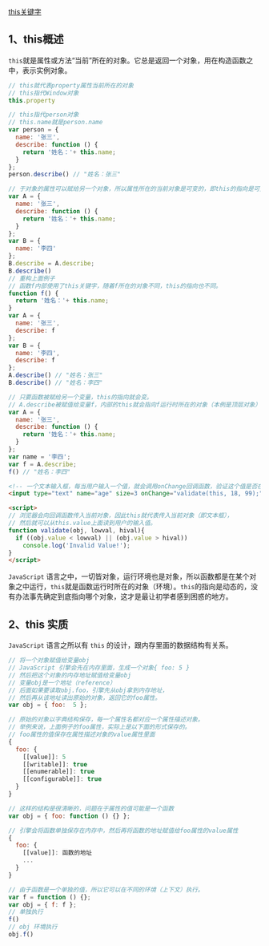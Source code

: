 [this关键字](https://www.wangdoc.com/javascript/oop/this.html)

## 1、this概述

`this`就是属性或方法“当前”所在的对象。它总是返回一个对象，用在构造函数之中，表示实例对象。
```js
// this就代表property属性当前所在的对象
// this指代Window对象
this.property

// this指代person对象
// this.name就是person.name
var person = {
  name: '张三',
  describe: function () {
    return '姓名：'+ this.name;
  }
};
person.describe() // "姓名：张三"

// 于对象的属性可以赋给另一个对象，所以属性所在的当前对象是可变的，即this的指向是可变的。
var A = {
  name: '张三',
  describe: function () {
    return '姓名：'+ this.name;
  }
};
var B = {
  name: '李四'
};
B.describe = A.describe;
B.describe()
// 重构上面例子
// 函数f内部使用了this关键字，随着f所在的对象不同，this的指向也不同。
function f() {
  return '姓名：'+ this.name;
}
var A = {
  name: '张三',
  describe: f
};
var B = {
  name: '李四',
  describe: f
};
A.describe() // "姓名：张三"
B.describe() // "姓名：李四"

// 只要函数被赋给另一个变量，this的指向就会变。
// A.describe被赋值给变量f，内部的this就会指向f运行时所在的对象（本例是顶层对象）
var A = {
  name: '张三',
  describe: function () {
    return '姓名：'+ this.name;
  }
};
var name = '李四';
var f = A.describe;
f() // "姓名：李四"
```

```html
<!-- 一个文本输入框，每当用户输入一个值，就会调用onChange回调函数，验证这个值是否在指定范围 -->
<input type="text" name="age" size=3 onChange="validate(this, 18, 99);">

<script>
// 浏览器会向回调函数传入当前对象，因此this就代表传入当前对象（即文本框），
// 然后就可以从this.value上面读到用户的输入值。
function validate(obj, lowval, hival){
  if ((obj.value < lowval) || (obj.value > hival))
    console.log('Invalid Value!');
}
</script>
```
`JavaScript` 语言之中，一切皆对象，运行环境也是对象，所以函数都是在某个对象之中运行，`this`就是函数运行时所在的对象（环境）。`this`的指向是动态的，没有办法事先确定到底指向哪个对象，这才是最让初学者感到困惑的地方。

## 2、this 实质
`JavaScript` 语言之所以有 `this` 的设计，跟内存里面的数据结构有关系。
```js
// 将一个对象赋值给变量obj
// JavaScript 引擎会先在内存里面，生成一个对象{ foo: 5 }
// 然后把这个对象的内存地址赋值给变量obj
// 变量obj是一个地址（reference）
// 后面如果要读取obj.foo，引擎先从obj拿到内存地址，
// 然后再从该地址读出原始的对象，返回它的foo属性。
var obj = { foo:  5 };

// 原始的对象以字典结构保存，每一个属性名都对应一个属性描述对象。
// 举例来说，上面例子的foo属性，实际上是以下面的形式保存的。
// foo属性的值保存在属性描述对象的value属性里面
{
  foo: {
    [[value]]: 5
    [[writable]]: true
    [[enumerable]]: true
    [[configurable]]: true
  }
}

// 这样的结构是很清晰的，问题在于属性的值可能是一个函数
var obj = { foo: function () {} };

// 引擎会将函数单独保存在内存中，然后再将函数的地址赋值给foo属性的value属性
{
  foo: {
    [[value]]: 函数的地址
    ...
  }
}

// 由于函数是一个单独的值，所以它可以在不同的环境（上下文）执行。
var f = function () {};
var obj = { f: f };
// 单独执行
f()
// obj 环境执行
obj.f()
```